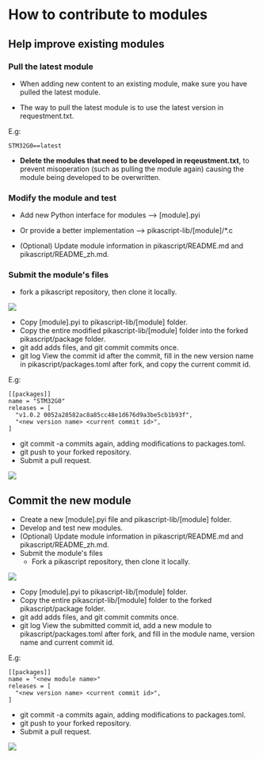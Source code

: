 # How to contribute to modules
## Help improve existing modules


### Pull the latest module

- When adding new content to an existing module, make sure you have pulled the latest module.

- The way to pull the latest module is to use the latest version in requestment.txt.

E.g:
````
STM32G0==latest
````

- **Delete the modules that need to be developed in reqeustment.txt**, to prevent misoperation (such as pulling the module again) causing the module being developed to be overwritten.
### Modify the module and test

- Add new Python interface for modules --> [module].pyi
- Or provide a better implementation --> pikascript-lib/[module]/*.c

- (Optional) Update module information in pikascript/README.md and pikascript/README_zh.md.

### Submit the module's files
   - fork a pikascript repository, then clone it locally.

![](assets/1638664526181-09b00c29-fc72-429a-bb99-3f009eae141e.png)

   - Copy [module].pyi to pikascript-lib/[module] folder.
   - Copy the entire modified pikascript-lib/[module] folder into the forked pikascript/package folder.
   - git add adds files, and git commit commits once.
   - git log View the commit id after the commit, fill in the new version name in pikascript/packages.toml after fork, and copy the current commit id.

E.g:

````
[[packages]]
name = "STM32G0"
releases = [
  "v1.0.2 0052a28582ac8a85cc48e1d676d9a3be5cb1b93f",
  "<new version name> <current commit id>",
]
````

   - git commit -a commits again, adding modifications to packages.toml.
   - git push to your forked repository.
   - Submit a pull request.

![](assets/1638664500423-e4ad59fa-e476-48f0-b7ec-89f98eb70e6c.png)
## Commit the new module

- Create a new [module].pyi file and pikascript-lib/[module] folder.
- Develop and test new modules.
- (Optional) Update module information in pikascript/README.md and pikascript/README_zh.md.
- Submit the module's files
   - Fork a pikascript repository, then clone it locally.

![](assets/1638664526181-09b00c29-fc72-429a-bb99-3f009eae141e.png)

   - Copy [module].pyi to pikascript-lib/[module] folder.
   - Copy the entire pikascript-lib/[module] folder to the forked pikascript/package folder.
   - git add adds files, and git commit commits once.
   - git log View the submitted commit id, add a new module to pikascript/packages.toml after fork, and fill in the module name, version name and current commit id.

E.g:

````
[[packages]]
name = "<new module name>"
releases = [
  "<new version name> <current commit id>",
]
````

   - git commit -a commits again, adding modifications to packages.toml.
   - git push to your forked repository.
   - Submit a pull request.

![](assets/1638664500423-e4ad59fa-e476-48f0-b7ec-89f98eb70e6c.png)
